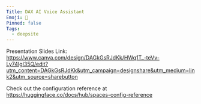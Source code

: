 ```yaml
---
Title: DAX AI Voice Assistant  
Emoji: 🐳
Pinned: false
Tags:
  - deepsite
---
```


Presentation Slides Link: https://www.canva.com/design/DAGkGsRJdKk/HWq1T_-teVv-Ly74IgI35Q/edit?utm_content=DAGkGsRJdKk&utm_campaign=designshare&utm_medium=link2&utm_source=sharebutton


Check out the configuration reference at https://huggingface.co/docs/hub/spaces-config-reference
